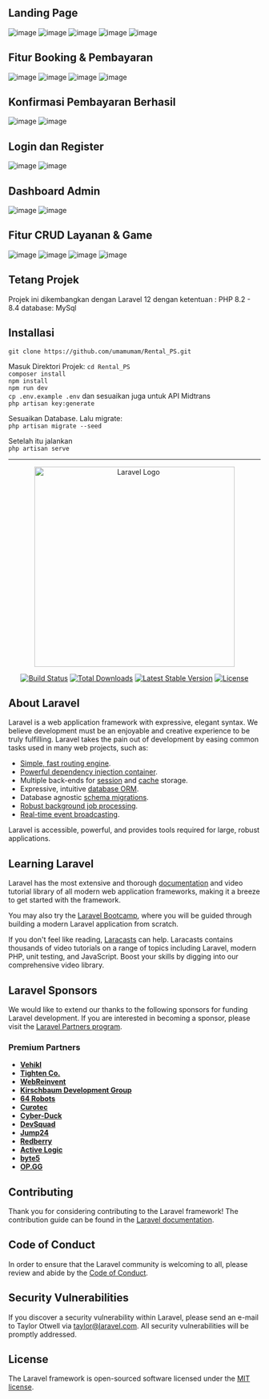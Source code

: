 ## Landing Page
![image](https://github.com/user-attachments/assets/a47c1dda-9524-4cae-86d5-6dd8d41e2851)
![image](https://github.com/user-attachments/assets/244895cb-008d-4a5e-a272-a45ec78a5527)
![image](https://github.com/user-attachments/assets/6273c269-08da-47cc-ae1c-984a94cd43cd)
![image](https://github.com/user-attachments/assets/b94a430e-b80a-4eca-98b6-8635fc5169b3)
![image](https://github.com/user-attachments/assets/ee280bee-f5c8-49f5-ba80-2a94ee1b2bae)

## Fitur Booking & Pembayaran
![image](https://github.com/user-attachments/assets/a73fdceb-ed12-4b57-baa9-24711e21c565)
![image](https://github.com/user-attachments/assets/bfa301ab-17f8-4c9c-ae7d-f314de8ac0d7)
![image](https://github.com/user-attachments/assets/107ec118-354e-4f66-b511-11756d50a191)
![image](https://github.com/user-attachments/assets/83a775c3-37a2-43ab-b7e6-bef046228dd0)

## Konfirmasi Pembayaran Berhasil
![image](https://github.com/user-attachments/assets/8a2fda64-881b-4141-b426-baa80e336a12)
![image](https://github.com/user-attachments/assets/ce4133df-928b-4788-82bb-6e728ee0f1bd)

## Login dan Register
![image](https://github.com/user-attachments/assets/c518d827-bd17-42e0-9417-c92463d2ee11)
![image](https://github.com/user-attachments/assets/ae06ba12-bb89-43a9-8b28-522fb0f4d636)

## Dashboard Admin
![image](https://github.com/user-attachments/assets/e0285602-2d69-43d2-89c8-6cc9a50f9615)
![image](https://github.com/user-attachments/assets/6e4af395-03bb-4117-882b-c09ea1db3e7d)

## Fitur CRUD Layanan & Game
![image](https://github.com/user-attachments/assets/c42a5d6b-1bfa-4591-814e-d9c6269b19fa)
![image](https://github.com/user-attachments/assets/66095fc0-34f6-4da8-874f-02f50ec88cc9)
![image](https://github.com/user-attachments/assets/436c6692-0992-497a-8332-c1f85ec0a47d)
![image](https://github.com/user-attachments/assets/17459f3b-e5c7-48ab-9bba-fe2bec395056)

## Tetang Projek
Projek ini dikembangkan dengan Laravel 12
dengan ketentuan : PHP 8.2 - 8.4
database: MySql

## Installasi
`git clone https://github.com/umamumam/Rental_PS.git`

Masuk Direktori Projek:
`cd Rental_PS` <br>
`composer install` <br>
`npm install` <br>
`npm run dev` <br>
`cp .env.example .env` dan sesuaikan juga untuk API Midtrans <br>
`php artisan key:generate`

Sesuaikan Database. Lalu migrate:<br>
`php artisan migrate --seed`

Setelah itu jalankan<br>
`php artisan serve`
<hr>

<p align="center"><a href="https://laravel.com" target="_blank"><img src="https://raw.githubusercontent.com/laravel/art/master/logo-lockup/5%20SVG/2%20CMYK/1%20Full%20Color/laravel-logolockup-cmyk-red.svg" width="400" alt="Laravel Logo"></a></p>

<p align="center">
<a href="https://github.com/laravel/framework/actions"><img src="https://github.com/laravel/framework/workflows/tests/badge.svg" alt="Build Status"></a>
<a href="https://packagist.org/packages/laravel/framework"><img src="https://img.shields.io/packagist/dt/laravel/framework" alt="Total Downloads"></a>
<a href="https://packagist.org/packages/laravel/framework"><img src="https://img.shields.io/packagist/v/laravel/framework" alt="Latest Stable Version"></a>
<a href="https://packagist.org/packages/laravel/framework"><img src="https://img.shields.io/packagist/l/laravel/framework" alt="License"></a>
</p>

## About Laravel

Laravel is a web application framework with expressive, elegant syntax. We believe development must be an enjoyable and creative experience to be truly fulfilling. Laravel takes the pain out of development by easing common tasks used in many web projects, such as:

- [Simple, fast routing engine](https://laravel.com/docs/routing).
- [Powerful dependency injection container](https://laravel.com/docs/container).
- Multiple back-ends for [session](https://laravel.com/docs/session) and [cache](https://laravel.com/docs/cache) storage.
- Expressive, intuitive [database ORM](https://laravel.com/docs/eloquent).
- Database agnostic [schema migrations](https://laravel.com/docs/migrations).
- [Robust background job processing](https://laravel.com/docs/queues).
- [Real-time event broadcasting](https://laravel.com/docs/broadcasting).

Laravel is accessible, powerful, and provides tools required for large, robust applications.

## Learning Laravel

Laravel has the most extensive and thorough [documentation](https://laravel.com/docs) and video tutorial library of all modern web application frameworks, making it a breeze to get started with the framework.

You may also try the [Laravel Bootcamp](https://bootcamp.laravel.com), where you will be guided through building a modern Laravel application from scratch.

If you don't feel like reading, [Laracasts](https://laracasts.com) can help. Laracasts contains thousands of video tutorials on a range of topics including Laravel, modern PHP, unit testing, and JavaScript. Boost your skills by digging into our comprehensive video library.

## Laravel Sponsors

We would like to extend our thanks to the following sponsors for funding Laravel development. If you are interested in becoming a sponsor, please visit the [Laravel Partners program](https://partners.laravel.com).

### Premium Partners

- **[Vehikl](https://vehikl.com/)**
- **[Tighten Co.](https://tighten.co)**
- **[WebReinvent](https://webreinvent.com/)**
- **[Kirschbaum Development Group](https://kirschbaumdevelopment.com)**
- **[64 Robots](https://64robots.com)**
- **[Curotec](https://www.curotec.com/services/technologies/laravel/)**
- **[Cyber-Duck](https://cyber-duck.co.uk)**
- **[DevSquad](https://devsquad.com/hire-laravel-developers)**
- **[Jump24](https://jump24.co.uk)**
- **[Redberry](https://redberry.international/laravel/)**
- **[Active Logic](https://activelogic.com)**
- **[byte5](https://byte5.de)**
- **[OP.GG](https://op.gg)**

## Contributing

Thank you for considering contributing to the Laravel framework! The contribution guide can be found in the [Laravel documentation](https://laravel.com/docs/contributions).

## Code of Conduct

In order to ensure that the Laravel community is welcoming to all, please review and abide by the [Code of Conduct](https://laravel.com/docs/contributions#code-of-conduct).

## Security Vulnerabilities

If you discover a security vulnerability within Laravel, please send an e-mail to Taylor Otwell via [taylor@laravel.com](mailto:taylor@laravel.com). All security vulnerabilities will be promptly addressed.

## License

The Laravel framework is open-sourced software licensed under the [MIT license](https://opensource.org/licenses/MIT).
